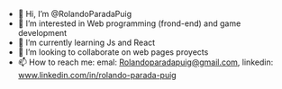 - 👋 Hi, I’m @RolandoParadaPuig
- 👀 I’m interested in Web programming (frond-end) and game development
- 🌱 I’m currently learning Js and React
- 💞️ I’m looking to collaborate on web pages proyects
- 📫 How to reach me: emal: Rolandoparadapuig@gmail.com, linkedin: www.linkedin.com/in/rolando-parada-puig

<!---
RolandoParadaPuig/RolandoParadaPuig is a ✨ special ✨ repository because its `README.md` (this file) appears on your GitHub profile.
You can click the Preview link to take a look at your changes.
--->
